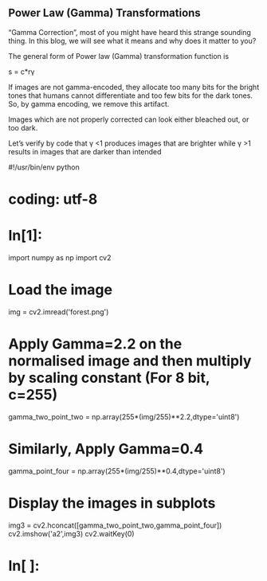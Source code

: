 
## Power Law (Gamma) Transformations
“Gamma Correction”, most of you might have heard this strange sounding thing. In this blog, we will see what it means and why does it matter to you?

The general form of Power law (Gamma) transformation function is

s = c*rγ

If images are not gamma-encoded, they allocate too many bits for the bright tones that humans cannot differentiate and too few bits for the dark tones. So, by gamma encoding, we remove this artifact.

Images which are not properly corrected can look either bleached out, or too dark.

Let’s verify by code that γ <1 produces images that are brighter while γ >1 results in images that are darker than intended


#!/usr/bin/env python
# coding: utf-8

# In[1]:


import numpy as np
import cv2
# Load the image
img = cv2.imread('forest.png')
# Apply Gamma=2.2 on the normalised image and then multiply by scaling constant (For 8 bit, c=255)
gamma_two_point_two = np.array(255*(img/255)**2.2,dtype='uint8')
# Similarly, Apply Gamma=0.4 
gamma_point_four = np.array(255*(img/255)**0.4,dtype='uint8')
# Display the images in subplots
img3 = cv2.hconcat([gamma_two_point_two,gamma_point_four])
cv2.imshow('a2',img3)
cv2.waitKey(0)


# In[ ]:





